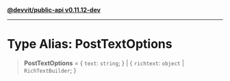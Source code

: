 [**@devvit/public-api v0.11.12-dev**](../../README.md)

---

# Type Alias: PostTextOptions

> **PostTextOptions** = \{ `text`: `string`; \} \| \{ `richtext`: `object` \| `RichTextBuilder`; \}
